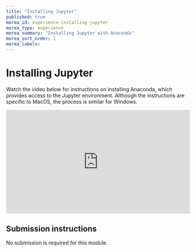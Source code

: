```yaml
---
title: "Installing Jupyter"
published: true
morea_id: experience-installing-jupyter
morea_type: experience
morea_summary: "Installing Jupyter with Anaconda"
morea_sort_order: 1
morea_labels:
---
```


# Installing Jupyter

Watch the video below for instructions on installing Anaconda, which
provides access to the Jupyter environment. Although the instructions
are specific to MacOS, the process is similar for Windows.

<div style="padding:56.25% 0 0 0;position:relative;"><iframe src="https://player.vimeo.com/video/741048036?h=8efa03d52a&amp;badge=0&amp;autopause=0&amp;player_id=0&amp;app_id=58479" frameborder="0" allow="autoplay; fullscreen; picture-in-picture" allowfullscreen style="position:absolute;top:0;left:0;width:100%;height:100%;" title="week_1_installing_anaconda"></iframe></div><script src="https://player.vimeo.com/api/player.js"></script>


## Submission instructions

No submission is required for this module.




